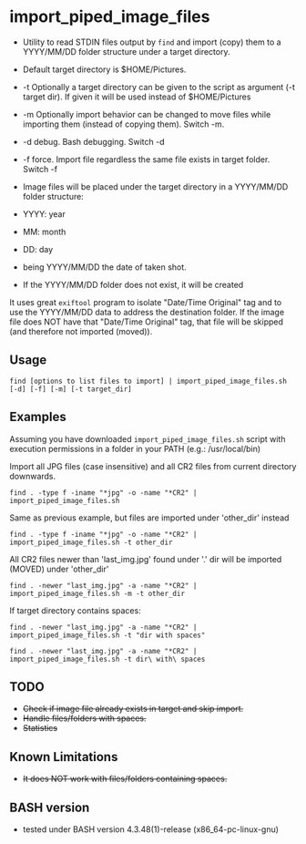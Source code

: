 # import_piped_image_files

- Utility to read STDIN files output by ``find`` and import (copy) them to a YYYY/MM/DD folder structure under a target directory.
- Default target directory is $HOME/Pictures.
- -t Optionally a target directory can be given to the script as argument (-t target dir). If given it will be used instead of $HOME/Pictures
- -m Optionally import behavior can be changed to move files while importing them (instead of copying them). Switch -m.
- -d debug. Bash debugging. Switch -d
- -f force. Import file regardless the same file exists in target folder. Switch -f

- Image files will be placed under the target directory in a YYYY/MM/DD folder structure:
 - YYYY: year
 - MM: month
 - DD: day 
 - being YYYY/MM/DD the date of taken shot.

- If the YYYY/MM/DD folder does not exist, it will be created

It uses great ``exiftool`` program to isolate "Date/Time Original" tag and to use the YYYY/MM/DD data to address the destination folder.
If the image file does NOT have that "Date/Time Original" tag, that file will be skipped (and therefore not imported (moved)).

## Usage

```
find [options to list files to import] | import_piped_image_files.sh [-d] [-f] [-m] [-t target_dir]
```


## Examples

Assuming you have downloaded ``import_piped_image_files.sh`` script with execution permissions in a folder in your PATH (e.g.: /usr/local/bin)

Import all JPG files (case insensitive) and all CR2 files from current directory downwards.

```
find . -type f -iname "*jpg" -o -name "*CR2" | import_piped_image_files.sh
```

Same as previous example, but files are imported under 'other_dir' instead

```
find . -type f -iname "*jpg" -o -name "*CR2" | import_piped_image_files.sh -t other_dir
```

All CR2 files newer than 'last_img.jpg' found under '.' dir will be imported (MOVED) under 'other_dir'

```
find . -newer "last_img.jpg" -a -name "*CR2" | import_piped_image_files.sh -m -t other_dir
```

If target directory contains spaces:

```
find . -newer "last_img.jpg" -a -name "*CR2" | import_piped_image_files.sh -t "dir with spaces"
```

```
find . -newer "last_img.jpg" -a -name "*CR2" | import_piped_image_files.sh -t dir\ with\ spaces
```

## TODO
- ~~Check if image file already exists in target and skip import.~~
- ~~Handle files/folders with spaces.~~
- ~~Statistics~~

## Known Limitations
- ~~It does NOT work with files/folders containing spaces.~~

## BASH version
- tested under BASH version 4.3.48(1)-release (x86_64-pc-linux-gnu)
